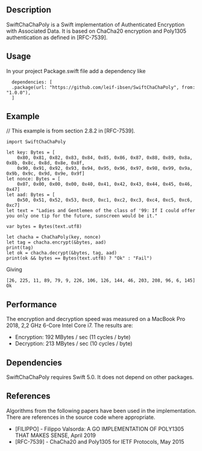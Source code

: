 <h2><b>Description</b></h2>

SwiftChaChaPoly is a Swift implementation of Authenticated Encryption with Associated Data.
It is based on ChaCha20 encryption and Poly1305 authentication as defined in [RFC-7539].

<h2><b>Usage</b></h2>
In your project Package.swift file add a dependency like<br/>

	  dependencies: [
	  .package(url: "https://github.com/leif-ibsen/SwiftChaChaPoly", from: "1.0.0"),
	  ]

<h2><b>Example</b></h2>
    // This example is from section 2.8.2 in [RFC-7539].

    import SwiftChaChaPoly

    let key: Bytes = [
        0x80, 0x81, 0x82, 0x83, 0x84, 0x85, 0x86, 0x87, 0x88, 0x89, 0x8a, 0x8b, 0x8c, 0x8d, 0x8e, 0x8f,
        0x90, 0x91, 0x92, 0x93, 0x94, 0x95, 0x96, 0x97, 0x98, 0x99, 0x9a, 0x9b, 0x9c, 0x9d, 0x9e, 0x9f]
    let nonce: Bytes = [
        0x07, 0x00, 0x00, 0x00, 0x40, 0x41, 0x42, 0x43, 0x44, 0x45, 0x46, 0x47]
    let aad: Bytes = [
        0x50, 0x51, 0x52, 0x53, 0xc0, 0xc1, 0xc2, 0xc3, 0xc4, 0xc5, 0xc6, 0xc7]
    let text = "Ladies and Gentlemen of the class of '99: If I could offer you only one tip for the future, sunscreen would be it."

    var bytes = Bytes(text.utf8)

    let chacha = ChaChaPoly(key, nonce)
    let tag = chacha.encrypt(&bytes, aad)
    print(tag)
    let ok = chacha.decrypt(&bytes, tag, aad)
    print(ok && bytes == Bytes(text.utf8) ? "Ok" : "Fail")

Giving

    [26, 225, 11, 89, 79, 9, 226, 106, 126, 144, 46, 203, 208, 96, 6, 145]
    Ok

<h2><b>Performance</b></h2>
The encryption and decryption speed was measured on a MacBook Pro 2018, 2,2 GHz 6-Core Intel Core i7. The results are:
<ul>
<li>Encryption: 192 MBytes / sec (11 cycles / byte)</li>
<li>Decryption: 213 MBytes / sec (10 cycles / byte)</li>
</ul> 

<h2><b>Dependencies</b></h2>

SwiftChaChaPoly requires Swift 5.0. It does not depend on other packages.

<h2><b>References</b></h2>

Algorithms from the following papers have been used in the implementation.
There are references in the source code where appropriate.

<ul>
<li>[FILIPPO] - Filippo Valsorda: A GO IMPLEMENTATION OF POLY1305 THAT MAKES SENSE, April 2019</li>
<li>[RFC-7539] - ChaCha20 and Poly1305 for IETF Protocols, May 2015</li>
</ul>
